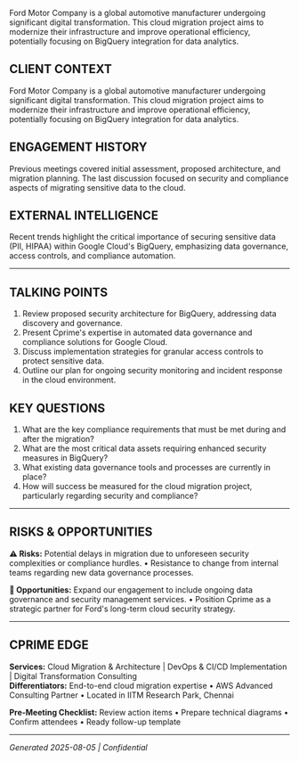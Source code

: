 Ford Motor Company is a global automotive manufacturer undergoing significant digital transformation. This cloud migration project aims to modernize their infrastructure and improve operational efficiency, potentially focusing on BigQuery integration for data analytics.

## CLIENT CONTEXT
Ford Motor Company is a global automotive manufacturer undergoing significant digital transformation. This cloud migration project aims to modernize their infrastructure and improve operational efficiency, potentially focusing on BigQuery integration for data analytics.

## ENGAGEMENT HISTORY
Previous meetings covered initial assessment, proposed architecture, and migration planning. The last discussion focused on security and compliance aspects of migrating sensitive data to the cloud.

## EXTERNAL INTELLIGENCE
Recent trends highlight the critical importance of securing sensitive data (PII, HIPAA) within Google Cloud's BigQuery, emphasizing data governance, access controls, and compliance automation.

---

## TALKING POINTS
1. Review proposed security architecture for BigQuery, addressing data discovery and governance.
2. Present Cprime's expertise in automated data governance and compliance solutions for Google Cloud.
3. Discuss implementation strategies for granular access controls to protect sensitive data.
4. Outline our plan for ongoing security monitoring and incident response in the cloud environment.

## KEY QUESTIONS
1. What are the key compliance requirements that must be met during and after the migration?
2. What are the most critical data assets requiring enhanced security measures in BigQuery?
3. What existing data governance tools and processes are currently in place?
4. How will success be measured for the cloud migration project, particularly regarding security and compliance?

---

## RISKS & OPPORTUNITIES

**⚠️ Risks:** Potential delays in migration due to unforeseen security complexities or compliance hurdles. • Resistance to change from internal teams regarding new data governance processes.

**🚀 Opportunities:** Expand our engagement to include ongoing data governance and security management services. • Position Cprime as a strategic partner for Ford's long-term cloud security strategy.

---

## CPRIME EDGE
**Services:** Cloud Migration & Architecture | DevOps & CI/CD Implementation | Digital Transformation Consulting  
**Differentiators:** End-to-end cloud migration expertise • AWS Advanced Consulting Partner • Located in IITM Research Park, Chennai

**Pre-Meeting Checklist:** Review action items • Prepare technical diagrams • Confirm attendees • Ready follow-up template

---
*Generated 2025-08-05 | Confidential*